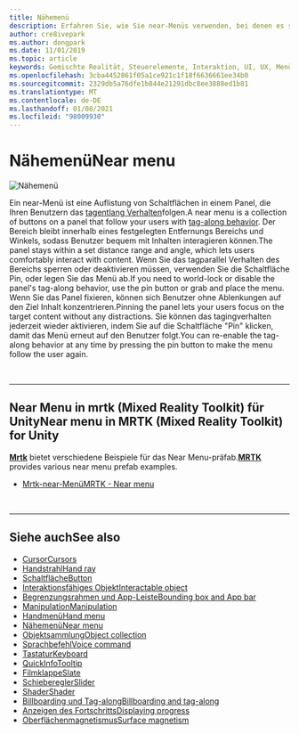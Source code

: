 ```yaml
---
title: Nähemenü
description: Erfahren Sie, wie Sie near-Menüs verwenden, bei denen es sich um eine Auflistung von Schaltflächen in einem Bereich handelt, die Sie mit dem tagbasierten Verhalten in einer gemischten Reality-Umgebung verfolgen.
author: cre8ivepark
ms.author: dongpark
ms.date: 11/01/2019
ms.topic: article
keywords: Gemischte Realität, Steuerelemente, Interaktion, UI, UX, Menü, Mixed Reality-Headset, Windows Mixed Reality-Headset, Virtual Reality-Headset, hololens, mrtk, Mixed Reality Toolkit
ms.openlocfilehash: 3cba4452861f05a1ce921c1f18f6636661ee34b0
ms.sourcegitcommit: 2329db5a76dfe1b844e21291dbc8ee3888ed1b81
ms.translationtype: MT
ms.contentlocale: de-DE
ms.lasthandoff: 01/08/2021
ms.locfileid: "98009930"
---
```

# <a name="near-menu"></a><span data-ttu-id="ea850-104">Nähemenü</span><span class="sxs-lookup"><span data-stu-id="ea850-104">Near menu</span></span>

![Nähemenü](images/UX_Hero_NearMenu.jpg)

<span data-ttu-id="ea850-106">Ein near-Menü ist eine Auflistung von Schaltflächen in einem Panel, die Ihren Benutzern das [tagentlang Verhalten](billboarding-and-tag-along.md#what-is-a-tag-along)folgen.</span><span class="sxs-lookup"><span data-stu-id="ea850-106">A near menu is a collection of buttons on a panel that follow your users with [tag-along behavior](billboarding-and-tag-along.md#what-is-a-tag-along).</span></span> <span data-ttu-id="ea850-107">Der Bereich bleibt innerhalb eines festgelegten Entfernungs Bereichs und Winkels, sodass Benutzer bequem mit Inhalten interagieren können.</span><span class="sxs-lookup"><span data-stu-id="ea850-107">The panel stays within a set distance range and angle, which lets users comfortably interact with content.</span></span> <span data-ttu-id="ea850-108">Wenn Sie das tagparallel Verhalten des Bereichs sperren oder deaktivieren müssen, verwenden Sie die Schaltfläche Pin, oder legen Sie das Menü ab.</span><span class="sxs-lookup"><span data-stu-id="ea850-108">If you need to world-lock or disable the panel's tag-along behavior, use the pin button or grab and place the menu.</span></span> <span data-ttu-id="ea850-109">Wenn Sie das Panel fixieren, können sich Benutzer ohne Ablenkungen auf den Ziel Inhalt konzentrieren.</span><span class="sxs-lookup"><span data-stu-id="ea850-109">Pinning the panel lets your users focus on the target content without any distractions.</span></span> <span data-ttu-id="ea850-110">Sie können das tagingverhalten jederzeit wieder aktivieren, indem Sie auf die Schaltfläche "Pin" klicken, damit das Menü erneut auf den Benutzer folgt.</span><span class="sxs-lookup"><span data-stu-id="ea850-110">You can re-enable the tag-along behavior at any time by pressing the pin button to make the menu follow the user again.</span></span>

<br>

---

## <a name="near-menu-in-mrtk-mixed-reality-toolkit-for-unity"></a><span data-ttu-id="ea850-111">Near Menu in mrtk (Mixed Reality Toolkit) für Unity</span><span class="sxs-lookup"><span data-stu-id="ea850-111">Near menu in MRTK (Mixed Reality Toolkit) for Unity</span></span>
<span data-ttu-id="ea850-112">**[Mrtk](https://github.com/Microsoft/MixedRealityToolkit-Unity)** bietet verschiedene Beispiele für das Near Menu-präfab.</span><span class="sxs-lookup"><span data-stu-id="ea850-112">**[MRTK](https://github.com/Microsoft/MixedRealityToolkit-Unity)** provides various near menu prefab examples.</span></span>

* [<span data-ttu-id="ea850-113">Mrtk-near-Menü</span><span class="sxs-lookup"><span data-stu-id="ea850-113">MRTK - Near menu</span></span>](https://microsoft.github.io/MixedRealityToolkit-Unity/Documentation/README_NearMenu.html)

<br>

---

## <a name="see-also"></a><span data-ttu-id="ea850-114">Siehe auch</span><span class="sxs-lookup"><span data-stu-id="ea850-114">See also</span></span>

* [<span data-ttu-id="ea850-115">Cursor</span><span class="sxs-lookup"><span data-stu-id="ea850-115">Cursors</span></span>](cursors.md)
* [<span data-ttu-id="ea850-116">Handstrahl</span><span class="sxs-lookup"><span data-stu-id="ea850-116">Hand ray</span></span>](point-and-commit.md)
* [<span data-ttu-id="ea850-117">Schaltfläche</span><span class="sxs-lookup"><span data-stu-id="ea850-117">Button</span></span>](button.md)
* [<span data-ttu-id="ea850-118">Interaktionsfähiges Objekt</span><span class="sxs-lookup"><span data-stu-id="ea850-118">Interactable object</span></span>](interactable-object.md)
* [<span data-ttu-id="ea850-119">Begrenzungsrahmen und App-Leiste</span><span class="sxs-lookup"><span data-stu-id="ea850-119">Bounding box and App bar</span></span>](app-bar-and-bounding-box.md)
* [<span data-ttu-id="ea850-120">Manipulation</span><span class="sxs-lookup"><span data-stu-id="ea850-120">Manipulation</span></span>](direct-manipulation.md)
* [<span data-ttu-id="ea850-121">Handmenü</span><span class="sxs-lookup"><span data-stu-id="ea850-121">Hand menu</span></span>](hand-menu.md)
* [<span data-ttu-id="ea850-122">Nähemenü</span><span class="sxs-lookup"><span data-stu-id="ea850-122">Near menu</span></span>](near-menu.md)
* [<span data-ttu-id="ea850-123">Objektsammlung</span><span class="sxs-lookup"><span data-stu-id="ea850-123">Object collection</span></span>](object-collection.md)
* [<span data-ttu-id="ea850-124">Sprachbefehl</span><span class="sxs-lookup"><span data-stu-id="ea850-124">Voice command</span></span>](voice-input.md)
* [<span data-ttu-id="ea850-125">Tastatur</span><span class="sxs-lookup"><span data-stu-id="ea850-125">Keyboard</span></span>](keyboard.md)
* [<span data-ttu-id="ea850-126">QuickInfo</span><span class="sxs-lookup"><span data-stu-id="ea850-126">Tooltip</span></span>](tooltip.md)
* [<span data-ttu-id="ea850-127">Filmklappe</span><span class="sxs-lookup"><span data-stu-id="ea850-127">Slate</span></span>](slate.md)
* [<span data-ttu-id="ea850-128">Schieberegler</span><span class="sxs-lookup"><span data-stu-id="ea850-128">Slider</span></span>](slider.md)
* [<span data-ttu-id="ea850-129">Shader</span><span class="sxs-lookup"><span data-stu-id="ea850-129">Shader</span></span>](shader.md)
* [<span data-ttu-id="ea850-130">Billboarding und Tag-along</span><span class="sxs-lookup"><span data-stu-id="ea850-130">Billboarding and tag-along</span></span>](billboarding-and-tag-along.md)
* [<span data-ttu-id="ea850-131">Anzeigen des Fortschritts</span><span class="sxs-lookup"><span data-stu-id="ea850-131">Displaying progress</span></span>](progress.md)
* [<span data-ttu-id="ea850-132">Oberflächenmagnetismus</span><span class="sxs-lookup"><span data-stu-id="ea850-132">Surface magnetism</span></span>](surface-magnetism.md)
